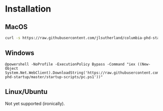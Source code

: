 # Installation

## MacOS

``` bash
curl -s https://raw.githubusercontent.com/jlsutherland/columbia-phd-startup/master/startup-scripts/macos.sh | bash
```

## Windows

``` shell
@powershell -NoProfile -ExecutionPolicy Bypass -Command "iex ((New-Object System.Net.WebClient).DownloadString('https://raw.githubusercontent.com/jlsutherland/columbia-phd-startup/master/startup-scripts/pc.ps1'))"
```

## Linux/Ubuntu

Not yet supported (ironically).